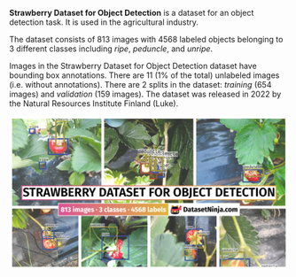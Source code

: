 **Strawberry Dataset for Object Detection** is a dataset for an object detection task. It is used in the agricultural industry. 

The dataset consists of 813 images with 4568 labeled objects belonging to 3 different classes including *ripe*, *peduncle*, and *unripe*.

Images in the Strawberry Dataset for Object Detection dataset have bounding box annotations. There are 11 (1% of the total) unlabeled images (i.e. without annotations). There are 2 splits in the dataset: *training* (654 images) and *validation* (159 images). The dataset was released in 2022 by the Natural Resources Institute Finland (Luke).

<img src="https://github.com/dataset-ninja/strawberry-dataset-for-object-detection/raw/main/visualizations/poster.png">
